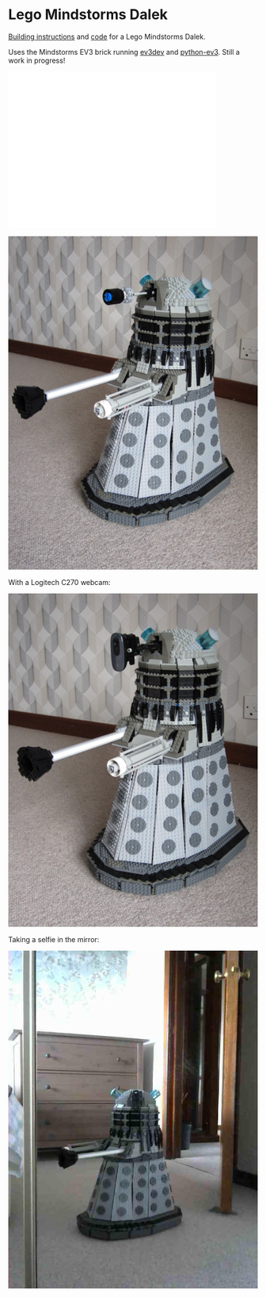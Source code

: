 Lego Mindstorms Dalek
=====================

[Building instructions](building-instructions/README.md) and [code](code/README.md) for a Lego Mindstorms Dalek.

Uses the Mindstorms EV3 brick running [ev3dev](http://www.ev3dev.org/) and [python-ev3](https://github.com/topikachu/python-ev3). Still a work in progress!

<iframe width="420" height="315" src="//www.youtube.com/embed/Li0pRmRHNx0" frameborder="0" allowfullscreen></iframe>

![Dalek with normal eye-stalk](dalek1.jpg)

With a Logitech C270 webcam:

![Dalek with webcam](dalek2.jpg)

Taking a selfie in the mirror:

![Dalek mirror selfie](dalek3.jpg)
